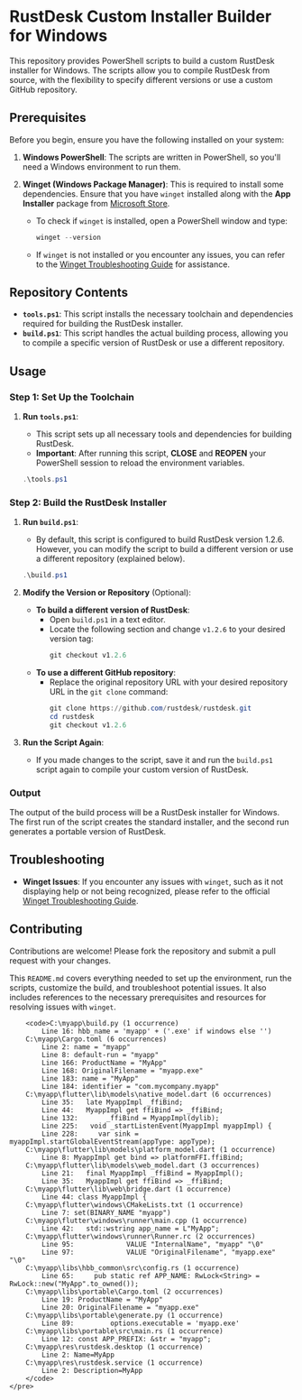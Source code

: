# RustDesk Custom Installer Builder for Windows 

This repository provides PowerShell scripts to build a custom RustDesk installer for Windows. The scripts allow you to compile RustDesk from source, with the flexibility to specify different versions or use a custom GitHub repository.

## Prerequisites

Before you begin, ensure you have the following installed on your system:

1. **Windows PowerShell**: The scripts are written in PowerShell, so you'll need a Windows environment to run them.
2. **Winget (Windows Package Manager)**: This is required to install some dependencies. Ensure that you have `winget` installed along with the **App Installer** package from [Microsoft Store](https://apps.microsoft.com/detail/9nblggh4nns1?hl=en-us&gl=US).
 
   - To check if `winget` is installed, open a PowerShell window and type:
     ```powershell
     winget --version
     ```

   - If `winget` is not installed or you encounter any issues, you can refer to the [Winget Troubleshooting Guide](https://github.com/microsoft/winget-cli/blob/d68a1a69346e7ca16a5d07eef38a2c93172eb991/doc/troubleshooting/README.md#executing-winget-doesnt-display-help) for assistance.

## Repository Contents

- **`tools.ps1`**: This script installs the necessary toolchain and dependencies required for building the RustDesk installer.
- **`build.ps1`**: This script handles the actual building process, allowing you to compile a specific version of RustDesk or use a different repository.

## Usage

### Step 1: Set Up the Toolchain

1. **Run `tools.ps1`**:
   - This script sets up all necessary tools and dependencies for building RustDesk.
   - **Important**: After running this script, **CLOSE** and **REOPEN** your PowerShell session to reload the environment variables.

   ```powershell
   .\tools.ps1
   ```

### Step 2: Build the RustDesk Installer

1. **Run `build.ps1`**:
   - By default, this script is configured to build RustDesk version 1.2.6. However, you can modify the script to build a different version or use a different repository (explained below).

   ```powershell
   .\build.ps1
   ```

2. **Modify the Version or Repository** (Optional):
   - **To build a different version of RustDesk**:
     - Open `build.ps1` in a text editor.
     - Locate the following section and change `v1.2.6` to your desired version tag:
       ```powershell
       git checkout v1.2.6
       ```
   - **To use a different GitHub repository**:
     - Replace the original repository URL with your desired repository URL in the `git clone` command:
       ```powershell
       git clone https://github.com/rustdesk/rustdesk.git
       cd rustdesk
       git checkout v1.2.6
       ```

3. **Run the Script Again**:
   - If you made changes to the script, save it and run the `build.ps1` script again to compile your custom version of RustDesk.

### Output

The output of the build process will be a RustDesk installer for Windows. The first run of the script creates the standard installer, and the second run generates a portable version of RustDesk.

## Troubleshooting

- **Winget Issues**: If you encounter any issues with `winget`, such as it not displaying help or not being recognized, please refer to the official [Winget Troubleshooting Guide](https://github.com/microsoft/winget-cli/blob/d68a1a69346e7ca16a5d07eef38a2c93172eb991/doc/troubleshooting/README.md#executing-winget-doesnt-display-help).

## Contributing

Contributions are welcome! Please fork the repository and submit a pull request with your changes.

This `README.md` covers everything needed to set up the environment, run the scripts, customize the build, and troubleshoot potential issues. It also includes references to the necessary prerequisites and resources for resolving issues with `winget`.




        <code>C:\myapp\build.py (1 occurrence)
            Line 16: hbb_name = 'myapp' + ('.exe' if windows else '')
        C:\myapp\Cargo.toml (6 occurrences)
            Line 2: name = "myapp"
            Line 8: default-run = "myapp"
            Line 166: ProductName = "MyApp"
            Line 168: OriginalFilename = "myapp.exe"
            Line 183: name = "MyApp"
            Line 184: identifier = "com.mycompany.myapp"
        C:\myapp\flutter\lib\models\native_model.dart (6 occurrences)
            Line 35:   late MyappImpl _ffiBind;
            Line 44:   MyappImpl get ffiBind => _ffiBind;
            Line 132:       _ffiBind = MyappImpl(dylib);
            Line 225:   void _startListenEvent(MyappImpl myappImpl) {
            Line 228:     var sink = myappImpl.startGlobalEventStream(appType: appType);
        C:\myapp\flutter\lib\models\platform_model.dart (1 occurrence)
            Line 8: MyappImpl get bind => platformFFI.ffiBind;
        C:\myapp\flutter\lib\models\web_model.dart (3 occurrences)
            Line 21:   final MyappImpl _ffiBind = MyappImpl();
            Line 35:   MyappImpl get ffiBind => _ffiBind;
        C:\myapp\flutter\lib\web\bridge.dart (1 occurrence)
            Line 44: class MyappImpl {
        C:\myapp\flutter\windows\CMakeLists.txt (1 occurrence)
            Line 7: set(BINARY_NAME "myapp")
        C:\myapp\flutter\windows\runner\main.cpp (1 occurrence)
            Line 42:   std::wstring app_name = L"MyApp";
        C:\myapp\flutter\windows\runner\Runner.rc (2 occurrences)
            Line 95:             VALUE "InternalName", "myapp" "\0"
            Line 97:             VALUE "OriginalFilename", "myapp.exe" "\0"
        C:\myapp\libs\hbb_common\src\config.rs (1 occurrence)
            Line 65:     pub static ref APP_NAME: RwLock<String> = RwLock::new("MyApp".to_owned());
        C:\myapp\libs\portable\Cargo.toml (2 occurrences)
            Line 19: ProductName = "MyApp"
            Line 20: OriginalFilename = "myapp.exe"
        C:\myapp\libs\portable\generate.py (1 occurrence)
            Line 89:         options.executable = 'myapp.exe'
        C:\myapp\libs\portable\src\main.rs (1 occurrence)
            Line 12: const APP_PREFIX: &str = "myapp";
        C:\myapp\res\rustdesk.desktop (1 occurrence)
            Line 2: Name=MyApp
        C:\myapp\res\rustdesk.service (1 occurrence)
            Line 2: Description=MyApp
        </code>
    </pre>
</body>
</html>
